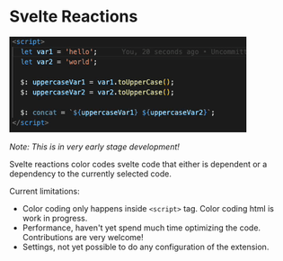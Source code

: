 # Svelte Reactions

![preview](preview.gif)

_Note: This is in very early stage development!_

Svelte reactions color codes svelte code that either is dependent or a dependency to the currently selected code.

Current limitations:

- Color coding only happens inside `<script>` tag. Color coding html is work in progress.
- Performance, haven't yet spend much time optimizing the code. Contributions are very welcome!
- Settings, not yet possible to do any configuration of the extension.
